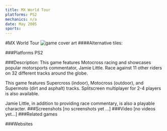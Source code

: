 ```yaml
---
title: MX World Tour
platforms: PS2
mechanics: n/a
date: May 2005
sports: 
---
```

#MX World Tour
![game cover art](//images.igdb.com/igdb/image/upload/t_cover_big/uyldpqgfrm3aggwtqzit.jpg "Logo Title Text 1")
####Alternative tiles:

###Platforms
PS2

###Description:
This game features Motocross racing and showcases popular motorsports commentator, Jamie Little. Race against 11 other riders on 32 different tracks around the globe. 
 
This game features Supercross (indoor), Motocross (outdoor), and Supermoto (dirt and asphalt) tracks. Splitscreen multiplayer for 2-4 players is also available. 
 
Jamie Little, in addition to providing race commentary, is also a playable character.
###Screenshots
[no screenshots yet ...]
###Video
[no videos yet...]
###Related games

###Websites

